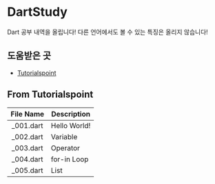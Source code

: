 # DartStudy

Dart 공부 내역을 올립니다!
다른 언어에서도 볼 수 있는 특징은 올리지 않습니다!


## 도움받은 곳

* [Tutorialspoint](https://www.tutorialspoint.com/dart_programming/dart_programming_environment.htm)


## From Tutorialspoint

|File Name|Description|
|:---:|---|
|_001.dart|Hello World!|
|_002.dart|Variable|
|_003.dart|Operator|
|_004.dart|for-in Loop|
|_005.dart|List|